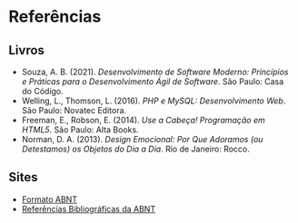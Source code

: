 # Referências

## Livros

- Souza, A. B. (2021). *Desenvolvimento de Software Moderno: Princípios e Práticas para o Desenvolvimento Ágil de Software*. São Paulo: Casa do Código.
- Welling, L., Thomson, L. (2016). *PHP e MySQL: Desenvolvimento Web*. São Paulo: Novatec Editora.
- Freeman, E., Robson, E. (2014). *Use a Cabeça! Programação em HTML5*. São Paulo: Alta Books.
- Norman, D. A. (2013). *Design Emocional: Por Que Adoramos (ou Detestamos) os Objetos do Dia a Dia*. Rio de Janeiro: Rocco.

## Sites

- [Formato ABNT](https://www.normastecnicas.com/abnt/trabalhos-academicos/referencias/)
- [Referências Bibliográficas da ABNT](https://comunidade.rockcontent.com/referencia-bibliografica-abnt/)
